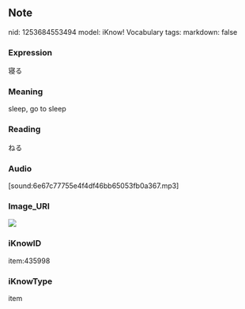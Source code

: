 ## Note
nid: 1253684553494
model: iKnow! Vocabulary
tags: 
markdown: false

### Expression
寝る

### Meaning
sleep, go to sleep

### Reading
ねる

### Audio
[sound:6e67c77755e4f4df46bb65053fb0a367.mp3]

### Image_URI
<img src="d130322034ff1c734d2812c243411bca.jpg">

### iKnowID
item:435998

### iKnowType
item
